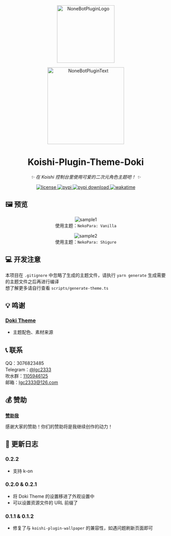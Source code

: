 <!-- markdownlint-disable MD026 MD031 MD033 MD036 MD041 -->

<div align="center">

<a href="https://koishi.chat/zh-CN/market/">
  <img src="https://raw.githubusercontent.com/lgc2333/koishi-workspace/master/readme/koishi-plugin.png" width="180" height="180" alt="NoneBotPluginLogo">
</a>

<p>
  <img src="https://raw.githubusercontent.com/lgc2333/koishi-workspace/master/readme/KoishiPlugin.svg" width="240" alt="NoneBotPluginText">
</p>

# Koishi-Plugin-Theme-Doki

_✨ 在 Koishi 控制台里使用可爱的二次元角色主题吧！ ✨_

<a href="./LICENSE">
  <img src="https://img.shields.io/github/license/lgc2333/koishi-plugin-theme-doki.svg" alt="license">
</a>
<a href="https://www.npmjs.com/package/koishi-plugin-theme-doki">
  <img src="https://img.shields.io/npm/v/koishi-plugin-theme-doki" alt="pypi">
</a>
<a href="https://www.npmjs.com/package/koishi-plugin-theme-doki">
  <img src="https://img.shields.io/npm/dm/koishi-plugin-theme-doki" alt="pypi download">
</a>
<a href="https://wakatime.com/badge/user/b61b0f9a-f40b-4c82-bc51-0a75c67bfccf/project/018e09c0-df9e-47b9-ae51-cf1f0dd97dce">
  <img src="https://wakatime.com/badge/user/b61b0f9a-f40b-4c82-bc51-0a75c67bfccf/project/018e09c0-df9e-47b9-ae51-cf1f0dd97dce.svg" alt="wakatime">
</a>

</div>

## 🖼️ 预览

<center>

![sample1](https://raw.githubusercontent.com/lgc2333/koishi-workspace/master/readme/theme-doki/sample1.png)  
使用主题：`NekoPara: Vanilla`

![sample2](https://raw.githubusercontent.com/lgc2333/koishi-workspace/master/readme/theme-doki/sample2.png)  
使用主题：`NekoPara: Shigure`

</center>

## 💻 开发注意

本项目在 `.gitignore` 中忽略了生成的主题文件，请执行 `yarn generate` 生成需要的主题文件之后再进行编译  
想了解更多请自行查看 `scripts/generate-theme.ts`

## 💡 鸣谢

### [Doki Theme](https://github.com/doki-theme)

- 主题配色、素材来源

## 📞 联系

QQ：3076823485  
Telegram：[@lgc2333](https://t.me/lgc2333)  
吹水群：[1105946125](https://jq.qq.com/?_wv=1027&k=Z3n1MpEp)  
邮箱：<lgc2333@126.com>

## 💰 赞助

**[赞助我](https://blog.lgc2333.top/donate)**

感谢大家的赞助！你们的赞助将是我继续创作的动力！

## 📝 更新日志

### 0.2.2

- 支持 k-on

### 0.2.0 & 0.2.1

- 将 Doki Theme 的设置移进了外观设置中
- 可以设置资源文件的 URL 前缀了

### 0.1.1 & 0.1.2

- 修复了与 `koishi-plugin-wallpaper` 的兼容性，如遇问题刷新页面即可

